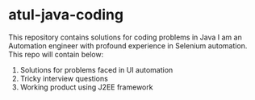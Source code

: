 # atul-java-coding
This repository contains solutions for coding problems in Java
I am an Automation engineer with profound experience in Selenium automation. This repo will contain below:
1. Solutions for problems faced in UI automation
2. Tricky interview questions
3. Working product using J2EE framework
